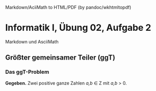 Markdown/AciiMath to HTML/PDF (by pandoc/wkhtmltopdf)
# Informatik I, Übung 02, Aufgabe 2
Markdown und AsciiMath
## Größter gemeinsamer Teiler (ggT)

### Das ggT-Problem
**Gegeben.**  Zwei positive ganze Zahlen *a,b* ∈ Z mit *a,b* > 0.
